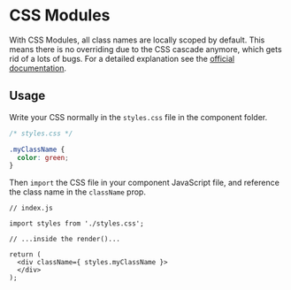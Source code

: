 # CSS Modules

With CSS Modules, all class names are locally scoped by default. This means there is no overriding due to the CSS cascade anymore, which gets rid of a lots of bugs. For a detailed explanation see the [official documentation](https://github.com/css-modules/css-modules).

## Usage

Write your CSS normally in the `styles.css` file in the component folder.

```CSS
/* styles.css */

.myClassName {
  color: green;
}
```

Then `import` the CSS file in your component JavaScript file, and reference the class name in the `className` prop.

```JS
// index.js

import styles from './styles.css';

// ...inside the render()...

return (
  <div className={ styles.myClassName }>
  </div>
);
```
